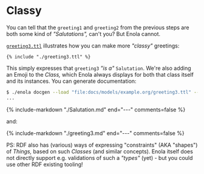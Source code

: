 <!--
    SPDX-License-Identifier: Apache-2.0

    Copyright 2024 The Enola <https://enola.dev> Authors

    Licensed under the Apache License, Version 2.0 (the "License");
    you may not use this file except in compliance with the License.
    You may obtain a copy of the License at

        https://www.apache.org/licenses/LICENSE-2.0

    Unless required by applicable law or agreed to in writing, software
    distributed under the License is distributed on an "AS IS" BASIS,
    WITHOUT WARRANTIES OR CONDITIONS OF ANY KIND, either express or implied.
    See the License for the specific language governing permissions and
    limitations under the License.
-->

# Classy

You can tell that the `greeting1` and `greeting2` from the previous steps are both some kind of _"Salutations",_ can't you? But Enola cannot.

[`greeting3.ttl`](greeting3.ttl) illustrates how you can make more _"classy"_ greetings:

```turtle
{% include "./greeting3.ttl" %}
```

This simply expresses that `greeting3` _"is a"_ `Salutation`. We're also adding an Emoji to the _Class,_ which Enola always displays for both that class itself and its instances. You can generate documentation:

```bash cd .././.././..
$ ./enola docgen --load "file:docs/models/example.org/greeting3.ttl" --output=file://"$PWD"/docs/models/ --no-index
...
```

{% include-markdown "./Salutation.md" end="---" comments=false %}

and:

{% include-markdown "./greeting3.md" end="---" comments=false %}

PS: RDF also has (various) ways of expressing "constraints" (AKA "shapes") of _Things,_ based on such _Classes_ (and similar concepts). Enola itself does not directly support e.g. validations of such a _"types"_ (yet) - but you could use other RDF existing tooling!
